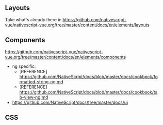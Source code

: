 ## Layouts

Take what's already there in https://github.com/nativescript-vue/nativescript-vue.org/tree/master/content/docs/en/elements/layouts

## Components

https://github.com/nativescript-vue/nativescript-vue.org/tree/master/content/docs/en/elements/components

* ng specific:
  * [REFERENCE] https://github.com/NativeScript/docs/blob/master/docs/cookbook/formatted-string-ng.md
  * [REFERENCE] https://github.com/NativeScript/docs/blob/master/docs/cookbook/tab-view-ng.md
* https://github.com/NativeScript/docs/tree/master/docs/ui

## CSS
